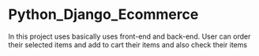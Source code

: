 # Python_Django_Ecommerce
In this project uses basically uses front-end and back-end. User can order their selected items and add to cart their items and also check their items
